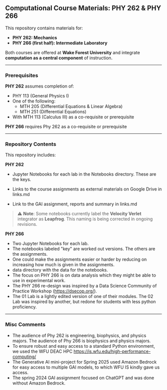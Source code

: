 ## Computational Course Materials: PHY 262 & PHY 266

This repository contains materials for:

- **PHY 262: Mechanics**  
- **PHY 266 (first half): Intermediate Laboratory**

Both courses are offered at **Wake Forest University** and integrate **computation as a central component** of instruction.

---

### Prerequisites

**PHY 262** assumes completion of:

- PHY 113 (General Physics I)
- One of the following:
  - MTH 205 (Differential Equations & Linear Algebra)
  - MTH 251 (Differential Equations)
- With MTH 113 (Calculus III) as a co-requisite or prerequisite

**PHY 266** requires Phy 262 as a co-requisite or prerequisite

---

### Repository Contents

This repository includes:

**PHY 262** 
- Jupyter Notebooks for each lab in the Notebooks directory. These are the keys.
- Links to the course assignments as external materials on Google Drive in links.md

- Link to the GAI assignment, reports and summary in links.md
> ⚠️ **Note**: Some notebooks currently label the **Velocity Verlet** integrator as **Leapfrog**. This naming is being corrected in ongoing revisions.
> 
**PHY 266** 
- Two Jupyter Notebooks for each lab.
- The notebooks labeled "key" are worked out versions. The others are the assignments.
- One could make the assignments easier or harder by reducing on increasing how much is given in the assignments.
- data directory with the data for the notebooks.
- The focus on PHY 266 is on data analysis which they might be able to use in experimental work.
- The PHY 266 re-design was inspired by a Data Science Community of Practice Workshop (https://dsecop.org/).
- The 01 Lab is a lightly edited version of one of their modules. The 02 Lab was inspired by another, but redone for students with less python proficiency. 

---
### Misc Comments

- The audience of Phy 262 is engineering, biophysics, and physics majors. The audience of Phy 266 is biophysics and physics majors.
- To ensure robust and easy access to a standard Python environment, we used the WFU DEAC HPC https://is.wfu.edu/high-performance-computing/
- The Generative AI mini-project for Spring 2025 used Amazon Bedrock for easy access to multiple GAI models, to which WFU IS kindly gave us access.
- The spring 2024 GAI assignment focused on ChatGPT and was done without Amazon Bedrock.
